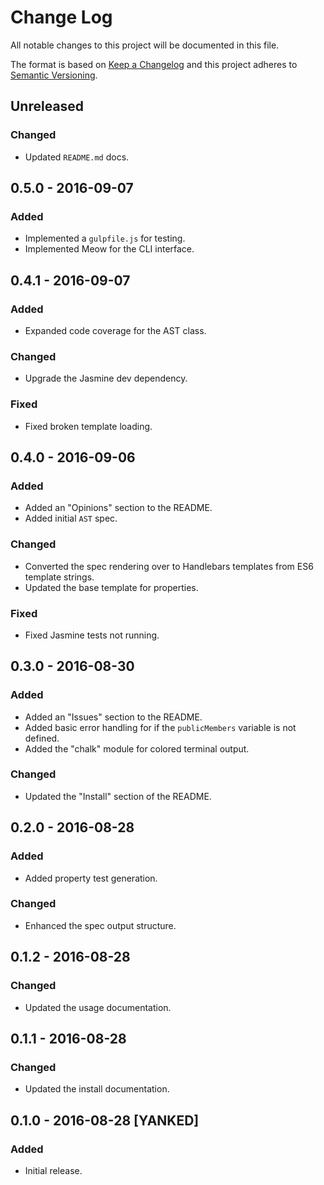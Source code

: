 Change Log
==========
All notable changes to this project will be documented in this file.

The format is based on [Keep a Changelog](http://keepachangelog.com/)
and this project adheres to [Semantic Versioning](http://semver.org/).

Unreleased
----------
### Changed
- Updated `README.md` docs.

0.5.0 - 2016-09-07
------------------
### Added
- Implemented a `gulpfile.js` for testing.
- Implemented Meow for the CLI interface.

0.4.1 - 2016-09-07
------------------
### Added
- Expanded code coverage for the AST class.

### Changed
- Upgrade the Jasmine dev dependency.

### Fixed
- Fixed broken template loading.

0.4.0 - 2016-09-06
------------------
### Added
- Added an "Opinions" section to the README.
- Added initial `AST` spec.

### Changed
- Converted the spec rendering over to Handlebars templates from ES6 template strings.
- Updated the base template for properties.

### Fixed
- Fixed Jasmine tests not running.

0.3.0 - 2016-08-30
------------------
### Added
- Added an "Issues" section to the README.
- Added basic error handling for if the `publicMembers` variable is not defined.
- Added the "chalk" module for colored terminal output.

### Changed
- Updated the "Install" section of the README.

0.2.0 - 2016-08-28
------------------
### Added
- Added property test generation.

### Changed
- Enhanced the spec output structure.

0.1.2 - 2016-08-28
------------------
### Changed
- Updated the usage documentation.

0.1.1 - 2016-08-28
------------------
### Changed
- Updated the install documentation.

0.1.0 - 2016-08-28 [YANKED]
---------------------------
### Added
- Initial release.
